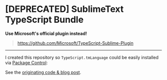 [DEPRECATED] SublimeText TypeScript Bundle
==========================================

**Use Microsoft's official plugin instead!**
> https://github.com/Microsoft/TypeScript-Sublime-Plugin

- - -

I created this repository so `TypeScript.tmLanguage` could be easily installed via [Package Control][2]:

See the [originating code & blog post][1].


[1]: http://blogs.msdn.com/b/interoperability/archive/2012/10/01/sublime-text-vi-emacs-typescript-enabled.aspx
[2]: http://wbond.net/sublime_packages/package_control
